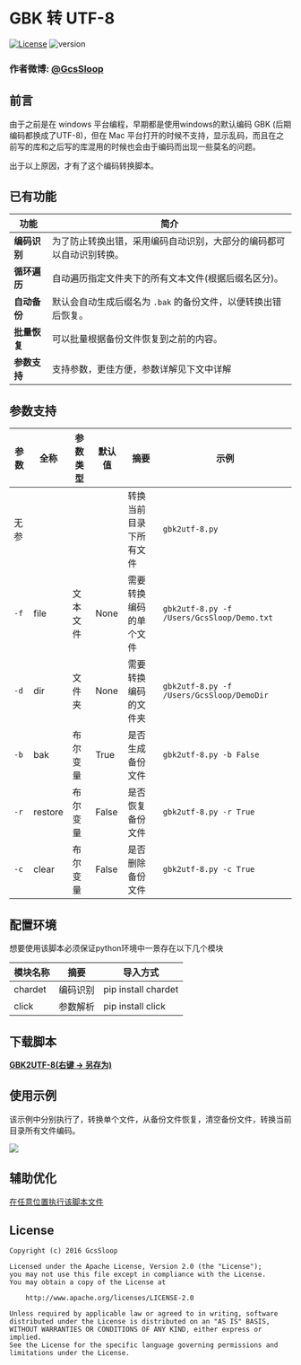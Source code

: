# GBK 转 UTF-8
[![License](https://img.shields.io/badge/license-Apache%202-green.svg)](https://www.apache.org/licenses/LICENSE-2.0)
![version](https://img.shields.io/badge/version-1.0.0-brightgreen.svg)


### 作者微博: [@GcsSloop](http://weibo.com/GcsSloop)

## 前言

由于之前是在 windows 平台编程，早期都是使用windows的默认编码 GBK (后期编码都换成了UTF-8)，但在 Mac 平台打开的时候不支持，显示乱码，而且在之前写的库和之后写的库混用的时候也会由于编码而出现一些莫名的问题。

出于以上原因，才有了这个编码转换脚本。

## 已有功能

功能         | 简介
-------------|--------------------------------------------------------------------
**编码识别** | 为了防止转换出错，采用编码自动识别，大部分的编码都可以自动识别转换。
**循环遍历** | 自动遍历指定文件夹下的所有文本文件(根据后缀名区分)。
**自动备份** | 默认会自动生成后缀名为 `.bak` 的备份文件，以便转换出错后恢复。
**批量恢复** | 可以批量根据备份文件恢复到之前的内容。
**参数支持** | 支持参数，更佳方便，参数详解见下文中详解

## 参数支持

参数  | 全称    | 参数类型 | 默认值 | 摘要                | 示例
-----|---------|-------- |------ |--------------------|------
无参  |         |        |       | 转换当前目录下所有文件 | `gbk2utf-8.py`
`-f` | file    | 文本文件 | None  | 需要转换编码的单个文件 | `gbk2utf-8.py -f /Users/GcsSloop/Demo.txt`
`-d` | dir     | 文件夹   | None  | 需要转换编码的文件夹  | `gbk2utf-8.py -f /Users/GcsSloop/DemoDir`
`-b` | bak     | 布尔变量 | True  | 是否生成备份文件      | `gbk2utf-8.py -b False`
`-r` | restore | 布尔变量 | False | 是否恢复备份文件      | `gbk2utf-8.py -r True`
`-c` | clear   | 布尔变量 | False | 是否删除备份文件      | `gbk2utf-8.py -c True`


## 配置环境

想要使用该脚本必须保证python环境中一景存在以下几个模块

模块名称 | 摘要     | 导入方式
--------|---------|----------------------
chardet | 编码识别 | pip install chardet
click   | 参数解析 | pip install click

## 下载脚本

**[GBK2UTF-8(右键 -> 另存为)](https://github.com/GcsSloop/MacDeveloper/blob/master/PythonProject/GBK2UFT8/gbk2utf-8.py)**

## 使用示例

该示例中分别执行了，转换单个文件，从备份文件恢复，清空备份文件，转换当前目录所有文件编码。

![](http://ww1.sinaimg.cn/large/005Xtdi2jw1f51om9rti9j30rs0gzgpn.jpg)

## 辅助优化

[在任意位置执行该脚本文件](https://github.com/GcsSloop/MacDeveloper/blob/master/Skill/RunPython.md)

## License
```
Copyright (c) 2016 GcsSloop

Licensed under the Apache License, Version 2.0 (the "License");
you may not use this file except in compliance with the License.
You may obtain a copy of the License at

    http://www.apache.org/licenses/LICENSE-2.0

Unless required by applicable law or agreed to in writing, software
distributed under the License is distributed on an "AS IS" BASIS,
WITHOUT WARRANTIES OR CONDITIONS OF ANY KIND, either express or implied.
See the License for the specific language governing permissions and
limitations under the License.
```

